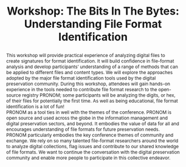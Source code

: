 ---
abstract: This workshop will provide practical experience of analyzing digital files
  to create signatures for format identification. It will build confidence in file-format
  analysis and develop participants’ understanding of a range of methods that can
  be applied to different files and content types. We will explore the approaches
  adopted by the major file format identification tools used by the digital preservation
  community. During this workshop, attendees will gain hands-on experience in the
  tools needed to contribute file format research to the open-source registry PRONOM;
  some participants will be analyzing the digits, or hex, of their files for potentially
  the first time. As well as being educational, file format identification is a lot
  of fun!<br />PRONOM as a tool ties in well with the themes of the conference. PRONOM
  is open source and used across the globe in the information management and digital
  preservation sectors, and beyond. It embodies the value of data for all and encourages
  understanding of file formats for future preservation needs.<br />PRONOM particularly
  embodies the key conference themes of community and exchange. We rely on so many
  talented file-format researchers around the world to analyze digital collections,
  flag issues and contribute to our shared knowledge of file formats. We want to continue
  the conversation with the digital preservation community and enable more people
  to participate in this collective endeavor.<br />
creators:
- Mackenzie, Francesca
date: null
document_url: https://az659834.vo.msecnd.net/eventsairwesteuprod/production-inconference-public/1dd97a5e85e6496c9245937292d243e3
grand_parent: iPRES
institutions:
- The National Archives (UK)
keywords:
- collaboration
- hex
- community
- file-formats
- conversation
landing_page_url: null
language: eng
layout: publication
license: CC-BY 4.0 International
notes_url: null
parent: iPRES 2022
presentation_url: null
size: null
source_name: iPRES
title: 'Workshop: The Bits In The Bytes: Understanding File Format Identification'
type: workshop
year: 2022
---